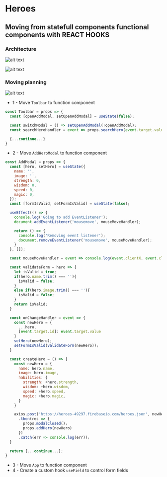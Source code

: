 # Heroes
## Moving from statefull components functional components with REACT HOOKS

### Architecture
![alt text](https://i.ibb.co/HFpfZG3/Screenshot-2019-04-01-20-12-42.png)

![alt text](https://i.ibb.co/1vnSFrW/Screenshot-2019-04-01-20-14-08.png)

### Moving planning
![alt text](https://i.ibb.co/V238NRj/Screenshot-2019-04-01-20-14-35.png)

* 1 - Move `Toolbar` to function component
```javascript
const Toolbar = props => {
  const [openAddModal, setOpenAddModal] = useState(false);

  const switchModal = () => setOpenAddModal(!openAddModal);
  const searchHeroHandler = event => props.searchHero(event.target.value);

  {...continue...}
}
```
* 2 - Move `AddHeroModal` to function component
```javascript
const AddModal = props => {
  const [hero, setHero] = useState({
    name: '',
    image: '',
    strength: 0,
    wisdom: 0,
    speed: 0,
    magic: 0,
  });
  const [formIsValid, setFormIsValid] = useState(false);

  useEffect(() => {
    console.log('Going to add EventListener');
    document.addEventListener('mousemove', mouseMoveHandler);

    return () => {
      console.log('Removing event listener');
      document.removeEventListener('mousemove', mouseMoveHandler);
    }
  }, []);

  const mouseMoveHandler = event => console.log(event.clientX, event.clientY);

  const validateForm = hero => {
    let isValid = true;
    if(hero.name.trim() === ''){
      isValid = false;
    }
    else if(hero.image.trim() === ''){
      isValid = false;
    }
    return isValid;
  }

  const onChangeHandler = event => {
    const newHero = {
      ...hero,
      [event.target.id]: event.target.value
    }
    setHero(newHero);
    setFormIsValid(validateForm(newHero));
  }

  const createHero = () => {
    const newHero = {
      name: hero.name,
      image: hero.image,
      habilities: {
        strength: +hero.strength,
        wisdom: +hero.wisdom,
        speed: +hero.speed,
        magic: +hero.magic,
      }
    }

    axios.post('https://heroes-49297.firebaseio.com/heroes.json', newHero)
      .then(res => {
        props.modalClosed();
        props.addHero(newHero)
      })
      .catch(err => console.log(err));
  }

  return {...continue...};
}
```
* 3 - Move `App` to function component
* 4 - Create a custom hook `useField` to control form fields